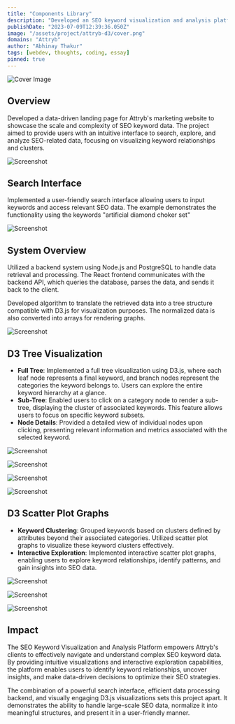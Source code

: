 ```yaml
---
title: "Components Library"
description: "Developed an SEO keyword visualization and analysis platform using React.js, D3.js, Node.js, and PostgreSQL, enabling users to explore and gain insights from complex keyword data through interactive visualizations."
publishDate: "2023-07-09T12:39:36.050Z"
image: "/assets/project/attryb-d3/cover.png"
domains: "Attryb"
author: "Abhinay Thakur"
tags: [webdev, thoughts, coding, essay]
pinned: true
---
```


![Cover Image](/assets/project/attryb-d3/cover.png)

## Overview

Developed a data-driven landing page for Attryb's marketing website to showcase the scale and complexity of SEO keyword data. The project aimed to provide users with an intuitive interface to search, explore, and analyze SEO-related data, focusing on visualizing keyword relationships and clusters.

<p><img src="/assets/project/attryb-d3/ss8.avif" alt="Screenshot" class="project-screenshot"/></p>

## Search Interface

Implemented a user-friendly search interface allowing users to input keywords and access relevant SEO data. The example demonstrates the functionality using the keywords "artificial diamond choker set"

<p><img src="/assets/project/attryb-d3/ss2.avif" alt="Screenshot" class="project-screenshot"/></p>

## System Overview

Utilized a backend system using Node.js and PostgreSQL to handle data retrieval and processing. The React frontend communicates with the backend API, which queries the database, parses the data, and sends it back to the client.

Developed algorithm to translate the retrieved data into a tree structure compatible with D3.js for visualization purposes. The normalized data is also converted into arrays for rendering graphs.

<p><img src="/assets/project/attryb-d3/ss11.png" alt="Screenshot" class="project-screenshot"/></p>

## D3 Tree Visualization

- <strong>Full Tree</strong>: Implemented a full tree visualization using D3.js, where each leaf node represents a final keyword, and branch nodes represent the categories the keyword belongs to. Users can explore the entire keyword hierarchy at a glance.
- <strong>Sub-Tree</strong>: Enabled users to click on a category node to render a sub-tree, displaying the cluster of associated keywords. This feature allows users to focus on specific keyword subsets.
- <strong>Node Details</strong>: Provided a detailed view of individual nodes upon clicking, presenting relevant information and metrics associated with the selected keyword.

<p><img src="/assets/project/attryb-d3/ss1.avif" alt="Screenshot" class="project-screenshot"/></p>

<p><img src="/assets/project/attryb-d3/ss6.avif" alt="Screenshot" class="project-screenshot"/></p>

<p><img src="/assets/project/attryb-d3/ss7.avif" alt="Screenshot" class="project-screenshot"/></p>

<p><img src="/assets/project/attryb-d3/ss9.avif" alt="Screenshot" class="project-screenshot"/></p>

## D3 Scatter Plot Graphs

- <strong>Keyword Clustering</strong>: Grouped keywords based on clusters defined by attributes beyond their associated categories. Utilized scatter plot graphs to visualize these keyword clusters effectively.
- <strong>Interactive Exploration</strong>: Implemented interactive scatter plot graphs, enabling users to explore keyword relationships, identify patterns, and gain insights into SEO data.

<p><img src="/assets/project/attryb-d3/ss3.avif" alt="Screenshot" class="project-screenshot"/></p>

<p><img src="/assets/project/attryb-d3/ss5.avif" alt="Screenshot" class="project-screenshot"/></p>

<p><img src="/assets/project/attryb-d3/ss4.avif" alt="Screenshot" class="project-screenshot"/></p>

## Impact

The SEO Keyword Visualization and Analysis Platform empowers Attryb's clients to effectively navigate and understand complex SEO keyword data. By providing intuitive visualizations and interactive exploration capabilities, the platform enables users to identify keyword relationships, uncover insights, and make data-driven decisions to optimize their SEO strategies.

The combination of a powerful search interface, efficient data processing backend, and visually engaging D3.js visualizations sets this project apart. It demonstrates the ability to handle large-scale SEO data, normalize it into meaningful structures, and present it in a user-friendly manner.

